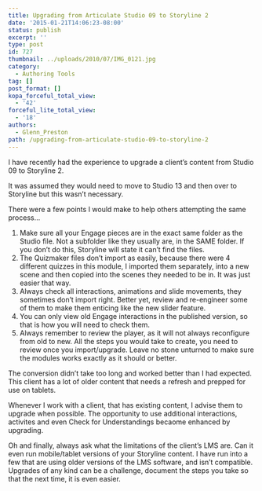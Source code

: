 ```yaml
---
title: Upgrading from Articulate Studio 09 to Storyline 2
date: '2015-01-21T14:06:23-08:00'
status: publish
excerpt: ''
type: post
id: 727
thumbnail: ../uploads/2010/07/IMG_0121.jpg
category:
  - Authoring Tools
tag: []
post_format: []
kopa_forceful_total_view:
  - '42'
forceful_lite_total_view:
  - '18'
authors:
  - Glenn_Preston
path: /upgrading-from-articulate-studio-09-to-storyline-2
---
```

I have recently had the experience to upgrade a client’s content from Studio 09 to Storyline 2.

It was assumed they would need to move to Studio 13 and then over to Storyline but this wasn’t necessary.

There were a few points I would make to help others attempting the same process…

1. Make sure all your Engage pieces are in the exact same folder as the Studio file. Not a subfolder like they usually are, in the SAME folder. If you don’t do this, Storyline will state it can’t find the files.
2. The Quizmaker files don’t import as easily, because there were 4 different quizzes in this module, I imported them separately, into a new scene and then copied into the scenes they needed to be in. It was just easier that way.
3. Always check all interactions, animations and slide movements, they sometimes don’t import right. Better yet, review and re-engineer some of them to make them enticing like the new slider feature.
4. You can only view old Engage interactions in the published version, so that is how you will need to check them.
5. Always remember to review the player, as it will not always reconfigure from old to new. All the steps you would take to create, you need to review once you import/upgrade. Leave no stone unturned to make sure the modules works exactly as it should or better.

The conversion didn’t take too long and worked better than I had expected. This client has a lot of older content that needs a refresh and prepped for use on tablets.

Whenever I work with a client, that has existing content, I advise them to upgrade when possible. The opportunity to use additional interactions, activites and even Check for Understandings becaome enhanced by upgrading.

Oh and finally, always ask what the limitations of the client’s LMS are. Can it even run mobile/tablet versions of your Storyline content. I have run into a few that are using older versions of the LMS software, and isn’t compatible. Upgrades of any kind can be a challenge, document the steps you take so that the next time, it is even easier.